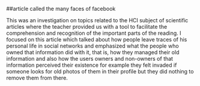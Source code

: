 ##article called the many faces of facebook

This was an investigation on topics related to the HCI subject of scientific articles where the teacher 
provided us with a tool to facilitate the comprehension and recognition of the important parts of the 
reading. I focused on this article which talked about how people leave traces of his personal life in 
social networks and emphasized what the people who owned that information did with it, that is, 
how they managed their old information and also how the users owners and non-owners of that information 
perceived their existence for example they felt invaded if someone looks for old photos of them in their
profile but they did nothing to remove them from there.

